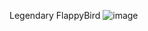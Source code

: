 Legendary FlappyBird
![image](https://github.com/user-attachments/assets/bdf2bcb3-0e56-4539-8687-7ae792fe2959)
